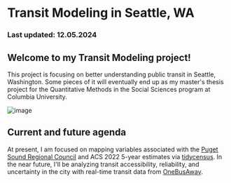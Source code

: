 # Transit Modeling in Seattle, WA
### Last updated: 12.05.2024

## Welcome to my Transit Modeling project!
This project is focusing on better understanding public transit in Seattle, Washington. Some pieces of it will eventually end up as my master's thesis project for the Quantitative Methods in the Social Sciences program at Columbia University.

![image](https://github.com/user-attachments/assets/ccf558f8-0f24-4c38-88a3-a357c5b9b103)


## Current and future agenda
At present, I am focused on mapping variables associated with the [Puget Sound Regional Council](https://www.psrc.org/our-work/household-travel-survey-program) and ACS 2022 5-year estimates via [tidycensus](https://walker-data.com/tidycensus/). In the near future, I'll be analyzing transit accessibility, reliability, and uncertainty in the city with real-time transit data from [OneBusAway](https://onebusaway.org). 
